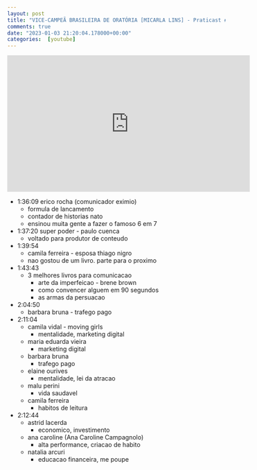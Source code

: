 ```yaml
---
layout: post
title: "VICE-CAMPEÃ BRASILEIRA DE ORATÓRIA [MICARLA LINS] - Praticast #33"
comments: true
date: "2023-01-03 21:20:04.178000+00:00"
categories:  [youtube]
---
```




<iframe width="560" height="315" src="https://www.youtube.com/embed/SefE6GG9EG4" title="YouTube video player" frameborder="0" allow="accelerometer; autoplay; clipboard-write; encrypted-media; gyroscope; picture-in-picture; web-share" allowfullscreen></iframe>

* 1:36:09 erico rocha (comunicador eximio)
    * formula de lancamento
    * contador de historias nato
    * ensinou muita gente a fazer o famoso 6 em 7
* 1:37:20 super poder - paulo cuenca
    * voltado para produtor de conteudo
* 1:39:54
    * camila ferreira - esposa thiago nigro
    * nao gostou de um livro. parte para o proximo
* 1:43:43
    * 3 melhores livros para comunicacao
        * arte da imperfeicao - brene brown
        * como convencer alguem em 90 segundos
        * as armas da persuacao
* 2:04:50
    * barbara bruna - trafego pago
* 2:11:04
    * camila vidal - moving girls
        * mentalidade, marketing digital
    * maria eduarda vieira
        * marketing digital
    * barbara bruna
        * trafego pago
    * elaine ourives
        * mentalidade, lei da atracao
    * malu perini
        * vida saudavel
    * camila ferreira
        * habitos de leitura
* 2:12:44
    * astrid lacerda
        * economico, investimento
    * ana caroline (Ana Caroline Campagnolo)
        * alta performance, criacao de habito
    * natalia arcuri
        * educacao financeira, me poupe

        
        
        
        
        
        
        
        
        
        
        
        
        
        
        
        
        
        
        